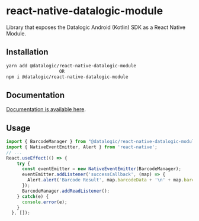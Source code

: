 # react-native-datalogic-module

Library that exposes the Datalogic Android (Kotlin) SDK as a React Native Module.

## Installation

```sh
yarn add @datalogic/react-native-datalogic-module
                    OR
npm i @datalogic/react-native-datalogic-module
```

## Documentation

[Documentation is available here](https://datalogic.github.io/reactnative).

## Usage

```js
import { BarcodeManager } from "@datalogic/react-native-datalogic-module";
import { NativeEventEmitter, Alert } from 'react-native';
// ...
React.useEffect(() => {
    try {
      const eventEmitter = new NativeEventEmitter(BarcodeManager);
      eventEmitter.addListener('successCallback', (map) => {
        Alert.alert('Barcode Result', map.barcodeData + '\n' + map.barcodeType);
      });
      BarcodeManager.addReadListener();
    } catch(e) {
      console.error(e);
    }
  }, []);
```
  